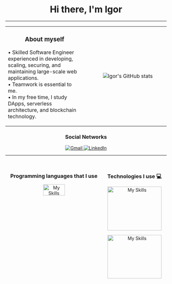<h1 align="center">
    Hi there, I'm Igor 
</h1>

<hr/>

<table width="100%">
  <tr>
    <td valign="middle" align="center" width="50%">
      <h3>About myself</h3>
      <p valign="middle" align="left">
        • Skilled Software Engineer experienced in developing, scaling, securing, and maintaining large-scale web applications.<br/>
        • Teamwork is essential to me.<br/>
        • In my free time, I study DApps, serverless architecture, and blockchain technology.
      </p>
    </td>
   <td>
   </td>
    <td valign="middle" align="center" width="50%">
        <p valign="middle" align="center">
          <img src="https://github-readme-stats-sigma-five.vercel.app/api?username=IgorAdelino&show_icons=true&count_private=true&hide_border=true&title_color=00ff004&icon_color=00ff00&text_color=00ff00&bg_color=0d1117" alt="Igor's GitHub stats">
        </p>
    </td>
  </tr>
</table>



<div align="center" width="100%">
  <h3 align="center">
    Social Networks
  </h3>
  <p align="center">
    <a href="mailto:igoradelino@gmail.com">
      <img src="https://img.shields.io/badge/-Gmail-%23333?style=for-the-badge&logo=gmail&logoColor=white" alt="Gmail">
    </a>
    <a href="https://www.linkedin.com/in/igoradelino/" target="_blank">
      <img src="https://img.shields.io/badge/-LinkedIn-%230077B5?style=for-the-badge&logo=linkedin&logoColor=white" alt="LinkedIn">
    </a>
  </p>
</div>
<hr/>
<br/>


<div align="center" style="display: flex; justify-content: space-around; width: 100%;">
  <div align="center" width="50%">
    <h3 align="center">
      Programming languages that I use
    </h3>
    <p align="center">
      <a href="https://skillicons.dev">
        <img src="https://skillicons.dev/icons?i=js,typescript,cs,python" alt="My Skills" style="max-width: 100%; width: 50%;">
      </a>
    </p>
  </div>
<div align="center" width="100%">
  <h3 align="center">
    Technologies I use 💻
  </h3>
  <p align="center">
    <a href="https://skillicons.dev">
      <img src="https://skillicons.dev/icons?i=dotnet,nodejs,nestjs,expressjs,html,css,react,nextjs,angular" alt="My Skills" style="max-width: 100%; width: 100%;">
    </a>
  </p>
  <p align="center">
    <a href="https://skillicons.dev">
      <img src="https://skillicons.dev/icons?i=vite,tailwind,bootstrap,sass,prisma,docker,mysql,postgres,mongo,jest" alt="My Skills" style="max-width: 100%; width: 100%;">
    </a>
  </p>
</div>

